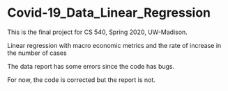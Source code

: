 # Covid-19_Data_Linear_Regression

This is the final project for CS 540, Spring 2020, UW-Madison.

Linear regression with macro economic metrics and the rate of increase in the number of cases

The data report has some errors since the code has bugs.

For now, the code is corrected but the report is not.


